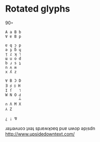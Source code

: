 # Rotated glyphs

90◦

```
A a B b
∀ ɐ B p

ɐ q ɔ p  
ǝ ɟ ƃ ɥ  
ᴉ ɾ ʞ ˥  
ɯ u o d  
b ɹ s ʇ  
n ʌ ʍ  
x ʎ z  

∀ B Ɔ D  
Ǝ Ⅎ פ H  
I ſ   ˥  
W N O Ԁ  
      ┴  
∩ Λ M X
⅄ Z

¿ ¡ ⅋
```

ɹǝʇɹǝʌuoɔ ʇxǝʇ spɹɐʍʞɔɐq puɐ uʍop ǝpᴉsdn  
http://www.upsidedowntext.com/
